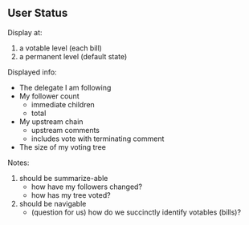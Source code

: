 ## User Status
Display at:
1. a votable level (each bill)
2. a permanent level (default state)

Displayed info:
- The delegate I am following
- My follower count
    - immediate children
    - total
- My upstream chain
    - upstream comments
    - includes vote with terminating comment
- The size of my voting tree


Notes:
1. should be summarize-able
    - how have my followers changed?
    - how has my tree voted?
2. should be navigable
    - (question for us) how do we succinctly identify votables (bills)?
